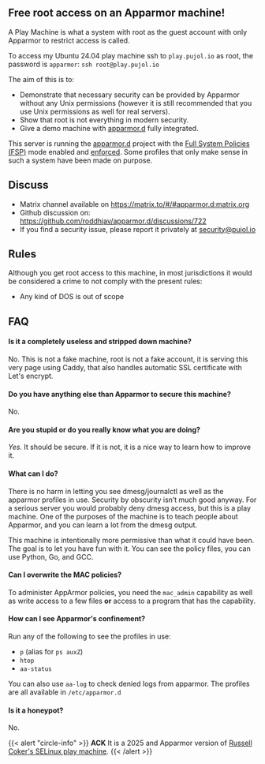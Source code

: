 
## Free root access on an Apparmor machine!

A Play Machine is what a system with root as the guest account with only Apparmor to restrict access is called.

To access my Ubuntu 24.04 play machine ssh to `play.pujol.io` as root, the password is `apparmor`: `ssh root@play.pujol.io`

The aim of this is to:
- Demonstrate that necessary security can be provided by Apparmor without any Unix permissions (however it is still recommended that you use Unix permissions as well for real servers).
- Show that root is not everything in modern security.
- Give a demo machine with [apparmor.d](https://github.com/roddhjav/apparmor.d) fully integrated.

This server is running the [apparmor.d](https://github.com/roddhjav/apparmor.d) project with the [Full System Policies (FSP)](https://apparmor.pujol.io/full-system-policy/) mode enabled and [enforced](https://apparmor.pujol.io/enforce/). Some profiles that only make sense in such a system have been made on purpose.

## Discuss

- Matrix channel available on https://matrix.to/#/#apparmor.d:matrix.org
- Github discussion on: https://github.com/roddhjav/apparmor.d/discussions/722
- If you find a security issue, please report it privately at security@pujol.io

## Rules

Although you get root access to this machine, in most jurisdictions it would be considered a crime to not comply with the present rules:

- Any kind of DOS is out of scope

## FAQ

#### Is it a completely useless and stripped down machine?

No. This is not a fake machine, root is not a fake account, it is serving this very page using Caddy, that also handles automatic SSL certificate with Let's encrypt.

#### Do you have anything else than Apparmor to secure this machine?

No.

#### Are you stupid or do you really know what you are doing?

*Yes.* It should be secure. If it is not, it is a nice way to learn how to improve it.

#### What can I do?

There is no harm in letting you see dmesg/journalctl as well as the apparmor profiles in use. Security by obscurity isn’t much good anyway. For a serious server you would probably deny dmesg access, but this is a play machine. One of the purposes of the machine is to teach people about Apparmor, and you can learn a lot from the dmesg output.

This machine is intentionally more permissive than what it could have been. The goal is to let you have fun with it. You can see the policy files, you can use Python, Go, and GCC.

#### Can I overwrite the MAC policies?

To administer AppArmor policies, you need the `mac_admin` capability as well as write access to a few files **or** access to a program that has the capability.

#### How can I see Apparmor's confinement?

Run any of the following to see the profiles in use:
- `p` (alias for `ps auxZ`)
- `htop`
- `aa-status`

You can also use `aa-log` to check denied logs from apparmor. The profiles are all available in `/etc/apparmor.d`

#### Is it a honeypot?

No.


{{< alert "circle-info" >}}
**ACK** It is a 2025 and Apparmor version of [Russell Coker's SELinux play machine](https://doc.coker.com.au/computers/se-linux-play-machine/).
{{< /alert >}}

